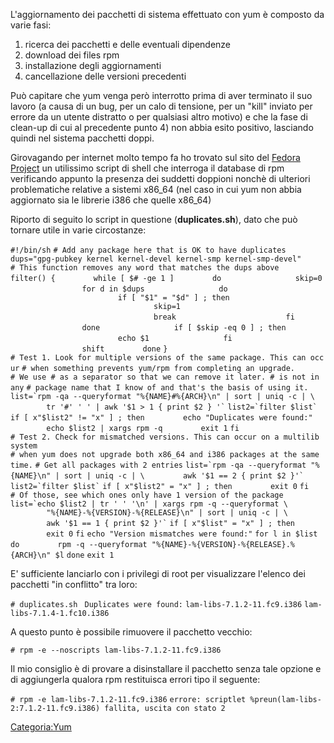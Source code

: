 L'aggiornamento dei pacchetti di sistema effettuato con yum è composto da varie fasi:

1.  ricerca dei pacchetti e delle eventuali dipendenze
2.  download dei files rpm
3.  installazione degli aggiornamenti
4.  cancellazione delle versioni precedenti

Può capitare che yum venga però interrotto prima di aver terminato il suo lavoro (a causa di un bug, per un calo di tensione, per un "kill" inviato per errore da un utente distratto o per qualsiasi altro motivo) e che la fase di clean-up di cui al precedente punto 4) non abbia esito positivo, lasciando quindi nel sistema pacchetti doppi.

Girovagando per internet molto tempo fa ho trovato sul sito del [Fedora Project](http://www.fedoraproject.org) un utilissimo script di shell che interroga il database di rpm verificando appunto la presenza dei suddetti doppioni nonchè di ulteriori problematiche relative a sistemi x86\_64 (nel caso in cui yum non abbia aggiornato sia le librerie i386 che quelle x86\_64)

Riporto di seguito lo script in questione (**duplicates.sh**), dato che può tornare utile in varie circostanze:

`#!/bin/sh`
`# Add any package here that is OK to have duplicates`
`dups="gpg-pubkey kernel kernel-devel kernel-smp kernel-smp-devel"`
`# This function removes any word that matches the dups above`
`filter() {`
`        while [ $# -ge 1 ]`
`        do`
`                skip=0`
`                for d in $dups`
`                do`
`                        if [ "$1" = "$d" ] ; then`
`                                skip=1`
`                                break`
`                        fi`
`                done`
`                if [ $skip -eq 0 ] ; then`
`                        echo $1`
`                fi`
`                shift`
`        done`
`}`
`# Test 1. Look for multiple versions of the same package. This can occur`
`# when something prevents yum/rpm from completing an upgrade.`
`# We use # as a separator so that we can remove it later. # is not in any`
`# package name that I know of and that's the basis of using it.`
`` list=`rpm -qa --queryformat "%{NAME}#%{ARCH}\n" | sort | uniq -c | \ ``
``         tr '#' ' ' | awk '$1 > 1 { print $2 } '` ``
`` list2=`filter $list` ``
`if [ x"$list2" != "x" ] ; then`
`        echo "Duplicates were found:"`
`        echo $list2 | xargs rpm -q`
`        exit 1`
`fi`
`# Test 2. Check for mismatched versions. This can occur on a multilib system`
`# when yum does not upgrade both x86_64 and i386 packages at the same time.`
`# Get all packages with 2 entries`
`` list=`rpm -qa --queryformat "%{NAME}\n" | sort | uniq -c | \ ``
``         awk '$1 == 2 { print $2 }'` ``
`` list2=`filter $list` ``
`if [ x"$list2" = "x" ] ; then`
`        exit 0`
`fi`
`# Of those, see which ones only have 1 version of the package`
`` list=`echo $list2 | tr ' ' '\n' | xargs rpm -q --queryformat \ ``
`        "%{NAME}-%{VERSION}-%{RELEASE}\n" | sort | uniq -c | \`
``         awk '$1 == 1 { print $2 }'` ``
`if [ x"$list" = "x" ] ; then`
`        exit 0`
`fi`
`echo "Version mismatches were found:"`
`for l in $list`
`do`
`        rpm -q --queryformat "%{NAME}-%{VERSION}-%{RELEASE}.%{ARCH}\n" $l`
`done`
`exit 1`

E' sufficiente lanciarlo con i privilegi di root per visualizzare l'elenco dei pacchetti "in conflitto" tra loro:

`# duplicates.sh `
`Duplicates were found:`
`lam-libs-7.1.2-11.fc9.i386`
`lam-libs-7.1.4-1.fc10.i386`

A questo punto è possibile rimuovere il pacchetto vecchio:

`# rpm -e --noscripts lam-libs-7.1.2-11.fc9.i386`

Il mio consiglio è di provare a disinstallare il pacchetto senza tale opzione e di aggiungerla qualora rpm restituisca errori tipo il seguente:

`# rpm -e lam-libs-7.1.2-11.fc9.i386`
`errore: scriptlet %preun(lam-libs-2:7.1.2-11.fc9.i386) fallita, uscita con stato 2`

<Categoria:Yum>
